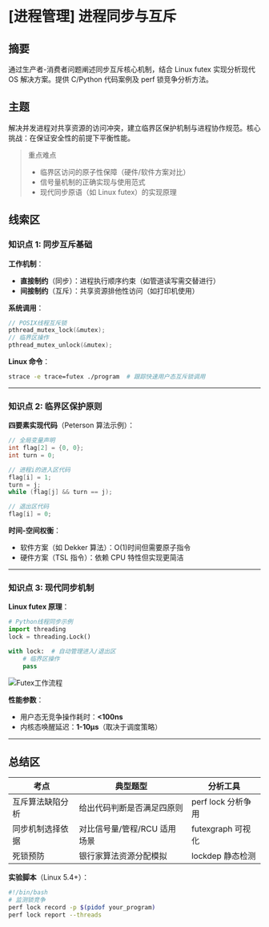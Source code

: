 # [进程管理] 进程同步与互斥

## 摘要

通过生产者-消费者问题阐述同步互斥核心机制，结合 Linux futex 实现分析现代 OS 解决方案。提供 C/Python 代码案例及 perf 锁竞争分析方法。

## 主题

解决并发进程对共享资源的访问冲突，建立临界区保护机制与进程协作规范。核心挑战：在保证安全性的前提下平衡性能。

> 重点难点
>
> - 临界区访问的原子性保障（硬件/软件方案对比）
> - 信号量机制的正确实现与使用范式
> - 现代同步原语（如 Linux futex）的实现原理

## 线索区

### 知识点 1: 同步互斥基础

**工作机制**：

- **直接制约**（同步）：进程执行顺序约束（如管道读写需交替进行）
- **间接制约**（互斥）：共享资源排他性访问（如打印机使用）

**系统调用**：

```c
// POSIX线程互斥锁
pthread_mutex_lock(&mutex);
// 临界区操作
pthread_mutex_unlock(&mutex);
```

**Linux 命令**：

```bash
strace -e trace=futex ./program  # 跟踪快速用户态互斥锁调用
```

---

### 知识点 2: 临界区保护原则

**四要素实现代码**（Peterson 算法示例）：

```c
// 全局变量声明
int flag[2] = {0, 0};
int turn = 0;

// 进程i的进入区代码
flag[i] = 1;
turn = j;
while (flag[j] && turn == j);

// 退出区代码
flag[i] = 0;
```

**时间-空间权衡**：

- 软件方案（如 Dekker 算法）：O(1)时间但需要原子指令
- 硬件方案（TSL 指令）：依赖 CPU 特性但实现更简洁

---

### 知识点 3: 现代同步机制

**Linux futex 原理**：

```python
# Python线程同步示例
import threading
lock = threading.Lock()

with lock:  # 自动管理进入/退出区
    # 临界区操作
    pass
```

![Futex工作流程](https://via.placeholder.com/400x200?text=Futex:用户态快速路径+内核态冲突处理)

**性能参数**：

- 用户态无竞争操作耗时：**<100ns**
- 内核态唤醒延迟：**1-10μs**（取决于调度策略）

---

## 总结区

| 考点             | 典型题型                     | 分析工具           |
| ---------------- | ---------------------------- | ------------------ |
| 互斥算法缺陷分析 | 给出代码判断是否满足四原则   | perf lock 分析争用 |
| 同步机制选择依据 | 对比信号量/管程/RCU 适用场景 | futexgraph 可视化  |
| 死锁预防         | 银行家算法资源分配模拟       | lockdep 静态检测   |

**实验脚本**（Linux 5.4+）：

```bash
#!/bin/bash
# 监测锁竞争
perf lock record -p $(pidof your_program)
perf lock report --threads
```

